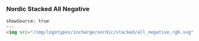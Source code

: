 ### Nordic Stacked All Negative

```html
showSource: true
---
<img src="/img/logotypes/incharge/nordic/stacked/all_negative_rgb.svg" alt="incharge_logotype_nordic_stacked_all_negative_rgb" />
```
